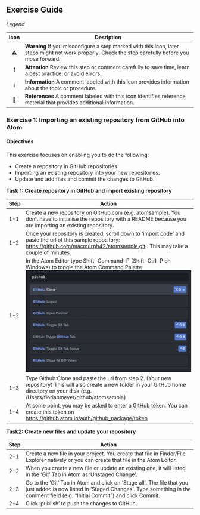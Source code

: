## Exercise Guide

_Legend_

Icon | Desription
 :---: | -------------
:warning:             | **Warning** If you misconfigure a step marked with this icon, later steps might not work properly. Check the step carefully before you move forward.
:exclamation:         | **Attention** Review this step or comment carefully to save time, learn a best practice, or avoid errors.
:information_source:  | **Information** A comment labeled with this icon provides information about the topic or procedure.
:book:                | **References** A comment labeled with this icon identifies reference material that provides additional information.


### Exercise 1: Importing an existing repository from GitHub into Atom

#### Objectives
This exercise focuses on enabling you to do the following:
- Create a repository in GitHub repositories
- Importing an existing repository into your new repositories.
- Update and add files and commit the changes to GitHub.

**Task 1: Create repository in GitHub and import existing repository**

Step | Action
---- | -------------
1-1  | Create a new repository on GitHub.com (e.g. atomsample). You don’t have to initialise the repository with a README because you are importing an existing repository.
1-2  | Once your repository is created, scroll down to ‘import code’ and paste the url of this sample repository: https://github.com/macmurph42/atomsample.git . This may take a couple of minutes.
1-2  | In the Atom Editor type Shift-Command-P (Shift-Ctrl-P on Windows) to toggle the Atom Command Palette ![Image](gittoggle.png)  
1-3  | Type Github:Clone and paste the url from step 2.  (Your new repository) This will also create a new folder in your GitHub home directory on your disk (e.g. /Users/florianmeyer/github/atomsample)
1-4  | At some point, you may be asked to enter a GitHub token. You can create this token on https://github.atom.io/auth/github_package/token

**Task2: Create new files and update your repository**

Step | Action
---- | -------------
2-1  | Create a new file in your project. You create that file in Finder/File Explorer natively or you can create that file in the Atom Editor.
2-2  | When you create a new file or update an existing one, it will listed in the ‘Git’ Tab in Atom as ‘Unstaged Change’.
2-3 | Go to the ‘Git’ Tab in Atom and click on ‘Stage all’. The file that you just added is now listed in ‘Staged Changes’. Type something in the comment field (e.g. “Initial Commit”) and click Commit.
2-4 | Click ‘publish’ to push the changes to GitHub.  
